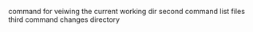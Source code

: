 command for veiwing the current working dir
second command list files
third command changes directory
